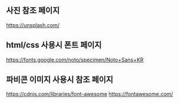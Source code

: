 사진 참조 페이지
---
https://unsplash.com/   


html/css 사용시 폰트 페이지
---
https://fonts.google.com/noto/specimen/Noto+Sans+KR

파비콘 이미지 사용시 참조 페이지   
---
https://cdnjs.com/libraries/font-awesome
https://fontawesome.com/
